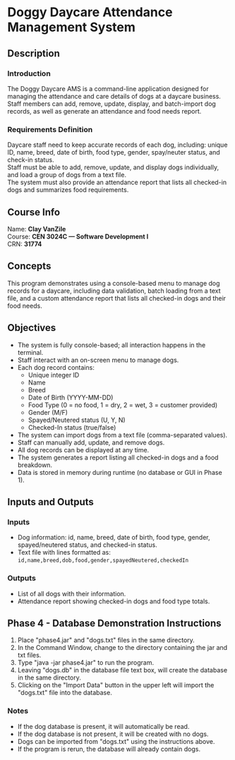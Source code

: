 # Doggy Daycare Attendance Management System

## Description

### Introduction
The Doggy Daycare AMS is a command-line application designed for managing the attendance and care details of dogs at a daycare business.  
Staff members can add, remove, update, display, and batch-import dog records, as well as generate an attendance and food needs report.

### Requirements Definition
Daycare staff need to keep accurate records of each dog, including: unique ID, name, breed, date of birth, food type, gender, spay/neuter status, and check-in status.  
Staff must be able to add, remove, update, and display dogs individually, and load a group of dogs from a text file.  
The system must also provide an attendance report that lists all checked-in dogs and summarizes food requirements.

## Course Info
Name: **Clay VanZile**  
Course: **CEN 3024C — Software Development I**  
CRN: **31774**

## Concepts
This program demonstrates using a console-based menu to manage dog records for a daycare, including data validation, batch loading from a text file, and a custom attendance report that lists all checked-in dogs and their food needs.

## Objectives

- The system is fully console-based; all interaction happens in the terminal.
- Staff interact with an on-screen menu to manage dogs.
- Each dog record contains:
  - Unique integer ID
  - Name
  - Breed
  - Date of Birth (YYYY-MM-DD)
  - Food Type (0 = no food, 1 = dry, 2 = wet, 3 = customer provided)
  - Gender (M/F)
  - Spayed/Neutered status (U, Y, N)
  - Checked-In status (true/false)
- The system can import dogs from a text file (comma-separated values).
- Staff can manually add, update, and remove dogs.
- All dog records can be displayed at any time.
- The system generates a report listing all checked-in dogs and a food breakdown.
- Data is stored in memory during runtime (no database or GUI in Phase 1).

## Inputs and Outputs

### Inputs
- Dog information: id, name, breed, date of birth, food type, gender, spayed/neutered status, and checked-in status.
- Text file with lines formatted as:  
  `id,name,breed,dob,food,gender,spayedNeutered,checkedIn`

### Outputs
- List of all dogs with their information.
- Attendance report showing checked-in dogs and food type totals.

## Phase 4 - Database Demonstration Instructions

1. Place "phase4.jar" and "dogs.txt" files in the same directory.
2. In the Command Window, change to the directory containing the jar and txt files.
3. Type "java -jar phase4.jar" to run the program.
4. Leaving "dogs.db" in the database file text box, will create the database in the same directory.
5. Clicking on the "Import Data" button in the upper left will import the "dogs.txt" file into the database.

### Notes

- If the dog database is present, it will automatically be read.
- If the dog database is not present, it will be created with no dogs.
- Dogs can be imported from "dogs.txt" using the instructions above.
- If the program is rerun, the database will already contain dogs.
